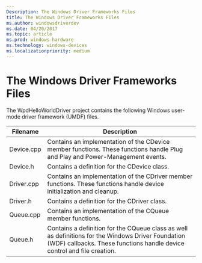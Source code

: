 ```yaml
---
Description: The Windows Driver Frameworks Files
title: The Windows Driver Frameworks Files
ms.author: windowsdriverdev
ms.date: 04/20/2017
ms.topic: article
ms.prod: windows-hardware
ms.technology: windows-devices
ms.localizationpriority: medium
---
```


# The Windows Driver Frameworks Files


The WpdHelloWorldDriver project contains the following Windows user-mode driver framework (UMDF) files.

| Filename   | Description                                                                                                                                                                   |
|------------|-------------------------------------------------------------------------------------------------------------------------------------------------------------------------------|
| Device.cpp | Contains an implementation of the CDevice member functions. These functions handle Plug and Play and Power-Management events.                                                 |
| Device.h   | Contains a definition for the CDevice class.                                                                                                                                  |
| Driver.cpp | Contains an implementation of the CDriver member functions. These functions handle device initialization and cleanup.                                                         |
| Driver.h   | Contains a definition for the CDriver class.                                                                                                                                  |
| Queue.cpp  | Contains an implementation of the CQueue member functions.                                                                                                                    |
| Queue.h    | Contains a definition for the CQueue class as well as definitions for the Windows Driver Foundation (WDF) callbacks. These functions handle device control and file creation. |

 

 

 




